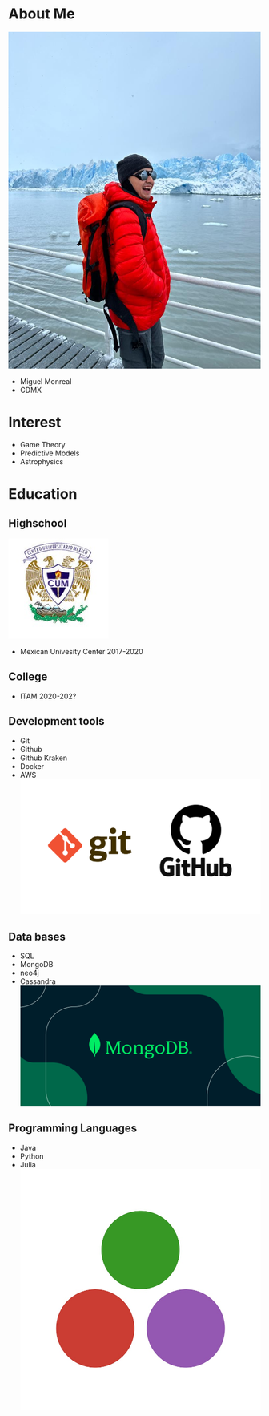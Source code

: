 # About Me
![](images/Miguel.jpeg)

 - Miguel Monreal
 - CDMX

# Interest 
 - Game Theory
 - Predictive Models
 - Astrophysics

# Education
## Highschool 
![](images/cum.jpeg)
- Mexican Univesity Center  2017-2020

## College 
- ITAM   2020-202?

## Development tools 
- Git
- Github
- Github Kraken
- Docker
- AWS
![](images/git&github.png)

## Data bases
- SQL
- MongoDB
- neo4j
- Cassandra
![](images/mongodb.png)

## Programming Languages
- Java
- Python
- Julia
![](images/julia.jpeg)



